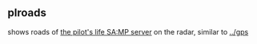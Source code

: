 ## plroads

shows roads of [the pilot's life SA:MP server](http://thepilotslife.com) on the radar, similar to [../gps](gps)

